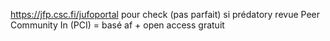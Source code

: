 https://jfp.csc.fi/jufoportal pour check (pas parfait) si prédatory revue
Peer Community In (PCI) = basé af + open access gratuit
